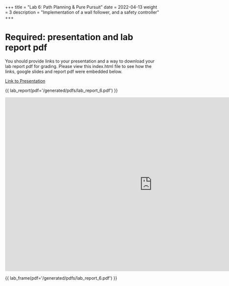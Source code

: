 +++
title = "Lab 6: Path Planning & Pure Pursuit"
date = 2022-04-13
weight = 3
description = "Implementation of a wall follower, and a safety controller"
+++

# Required: presentation and lab report pdf

You should provide links to your presentation and a way to download your lab report pdf for grading. Please view this index.html file to see how the links, google slides and report pdf were embedded below.

<!-- Inlude links to your presentation and a download of your report pdf: -->
[Link to Presentation](https://docs.google.com/presentation/d/e/2PACX-1vRDqdHw6usrTD4r6IksoBRr4SVFS2MfmA04PdTrx1EeZrkMwaGLM-bIqn0acySJW8xzLAdH-JxKtcHD/pub?start=false&loop=false&delayms=3000)

{{ lab_report(pdf='/generated/pdfs/lab_report_6.pdf') }}

<!-- Inlude your presentation in your site by exporting it via google slides: -->
<iframe src="https://docs.google.com/presentation/d/e/2PACX-1vRDqdHw6usrTD4r6IksoBRr4SVFS2MfmA04PdTrx1EeZrkMwaGLM-bIqn0acySJW8xzLAdH-JxKtcHD/embed?start=false&loop=false&delayms=3000" frameborder="0" width="960" height="569" allowfullscreen="true" mozallowfullscreen="true" webkitallowfullscreen="true"></iframe>

<!-- Include a PDF of your lab report here: -->
{{ lab_frame(pdf='/generated/pdfs/lab_report_6.pdf') }}